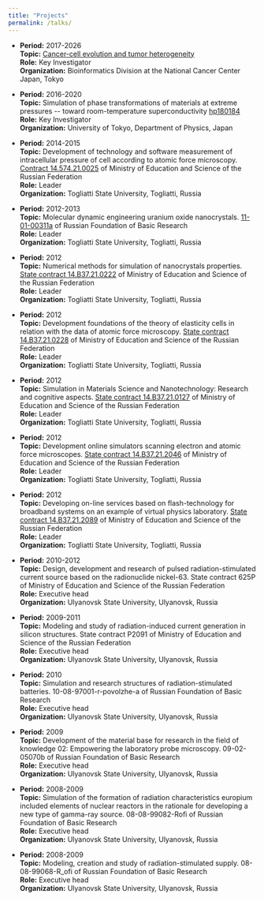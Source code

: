 ```yaml
---
title: "Projects"
permalink: /talks/
---
```


  - **Period:** 2017-2026  
  **Topic:** [Cancer-cell evolution and tumor heterogeneity](https://www.ncc.go.jp/en/ri/division/bioinformatics/project/index.html#b)  
  **Role:** Key Investigator  
  **Organization:** Bioinformatics Division at the National Cancer Center Japan, Tokyo  

- **Period:** 2016-2020  
  **Topic:** Simulation of phase transformations of materials at extreme pressures -- toward room-temperature superconductivity [hp180184](https://www.hpci-office.jp/output/hp180184/resume_e.pdf?1746085074)  
  **Role:** Key Investigator  
  **Organization:** University of Tokyo, Department of Physics, Japan  

- **Period:** 2014-2015  
  **Topic:** Development of technology and software measurement of intracellular pressure of cell according to atomic force microscopy. [Contract 14.574.21.0025](https://elibrary.ru/item.asp?id=53939956) of Ministry of Education and Science of the Russian Federation  
  **Role:** Leader  
  **Organization:** Togliatti State University, Togliatti, Russia  

- **Period:** 2012-2013  
  **Topic:** Molecular dynamic engineering uranium oxide nanocrystals. [11-01-00311a](https://elibrary.ru/item.asp?id=24226489) of Russian Foundation of Basic Research  
  **Role:** Leader  
  **Organization:** Togliatti State University, Togliatti, Russia  

- **Period:** 2012  
  **Topic:** Numerical methods for simulation of nanocrystals properties. [State contract 14.B37.21.0222](https://elibrary.ru/item.asp?id=24226495) of Ministry of Education and Science of the Russian Federation  
  **Role:** Leader  
  **Organization:** Togliatti State University, Togliatti, Russia  

- **Period:** 2012  
  **Topic:** Development foundations of the theory of elasticity cells in relation with the data of atomic force microscopy. [State contract 14.B37.21.0228](https://elibrary.ru/item.asp?id=24226493) of Ministry of Education and Science of the Russian Federation  
  **Role:** Leader  
  **Organization:** Togliatti State University, Togliatti, Russia  

- **Period:** 2012  
  **Topic:** Simulation in Materials Science and Nanotechnology: Research and cognitive aspects. [State contract 14.B37.21.0127](https://elibrary.ru/item.asp?id=24226498) of Ministry of Education and Science of the Russian Federation  
  **Role:** Leader  
  **Organization:** Togliatti State University, Togliatti, Russia  

- **Period:** 2012  
  **Topic:** Development online simulators scanning electron and atomic force microscopes. [State contract 14.B37.21.2046](https://elibrary.ru/item.asp?id=24226492) of Ministry of Education and Science of the Russian Federation  
  **Role:** Leader  
  **Organization:** Togliatti State University, Togliatti, Russia  

- **Period:** 2012  
  **Topic:** Developing on-line services based on flash-technology for broadband systems on an example of virtual physics laboratory. [State contract 14.B37.21.2089](https://elibrary.ru/item.asp?id=24226491) of Ministry of Education and Science of the Russian Federation  
  **Role:** Leader  
  **Organization:** Togliatti State University, Togliatti, Russia  

- **Period:** 2010-2012  
  **Topic:** Design, development and research of pulsed radiation-stimulated current source based on the radionuclide nickel-63. State contract 625P of Ministry of Education and Science of the Russian Federation  
  **Role:** Executive head  
  **Organization:** Ulyanovsk State University, Ulyanovsk, Russia  

- **Period:** 2009-2011  
  **Topic:** Modeling and study of radiation-induced current generation in silicon structures. State contract P2091 of Ministry of Education and Science of the Russian Federation  
  **Role:** Executive head  
  **Organization:** Ulyanovsk State University, Ulyanovsk, Russia  

- **Period:** 2010  
  **Topic:** Simulation and research structures of radiation-stimulated batteries. 10-08-97001-r-povolzhe-a of Russian Foundation of Basic Research  
  **Role:** Executive head  
  **Organization:** Ulyanovsk State University, Ulyanovsk, Russia  

- **Period:** 2009  
  **Topic:** Development of the material base for research in the field of knowledge 02: Empowering the laboratory probe microscopy. 09-02-05070b of Russian Foundation of Basic Research  
  **Role:** Executive head  
  **Organization:** Ulyanovsk State University, Ulyanovsk, Russia  

- **Period:** 2008-2009  
  **Topic:** Simulation of the formation of radiation characteristics europium included elements of nuclear reactors in the rationale for developing a new type of gamma-ray source. 08-08-99082-Rofi of Russian Foundation of Basic Research  
  **Role:** Executive head  
  **Organization:** Ulyanovsk State University, Ulyanovsk, Russia  

- **Period:** 2008-2009  
  **Topic:** Modeling, creation and study of radiation-stimulated supply. 08-08-99068-R_ofi of Russian Foundation of Basic Research  
  **Role:** Executive head  
  **Organization:** Ulyanovsk State University, Ulyanovsk, Russia  

